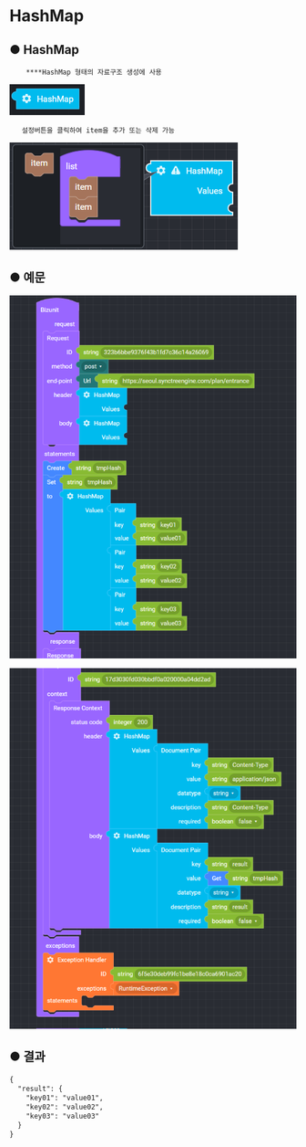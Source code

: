 # HashMap

## ● HashMap

        ****HashMap 형태의 자료구조 생성에 사용

![](../../.gitbook/assets/image%20%2853%29.png)

       설정버튼을 클릭하여 item을 추가 또는 삭제 가능

![](../../.gitbook/assets/image%20%2857%29.png)

## ● 예문

![](../../.gitbook/assets/image%20%2865%29.png)

![](../../.gitbook/assets/image%20%2847%29.png)

## ● 결과

```text
{
  "result": {
    "key01": "value01",
    "key02": "value02",
    "key03": "value03"
  }
}
```

